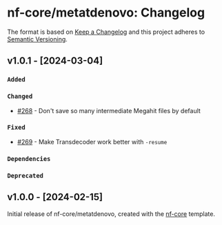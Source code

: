 # nf-core/metatdenovo: Changelog

The format is based on [Keep a Changelog](https://keepachangelog.com/en/1.0.0/)
and this project adheres to [Semantic Versioning](https://semver.org/spec/v2.0.0.html).

## v1.0.1 - [2024-03-04]

### `Added`

### `Changed`

- [#268]([https://github.com/nf-core/ampliseq/pull/681](https://github.com/nf-core/metatdenovo/pull/268)) - Don't save so many intermediate Megahit files by default

### `Fixed`

- [#269]([https://github.com/nf-core/ampliseq/pull/681](https://github.com/nf-core/metatdenovo/pull/269)) - Make Transdecoder work better with `-resume`

### `Dependencies`

### `Deprecated`

## v1.0.0 - [2024-02-15]

Initial release of nf-core/metatdenovo, created with the [nf-core](https://nf-co.re/) template.
